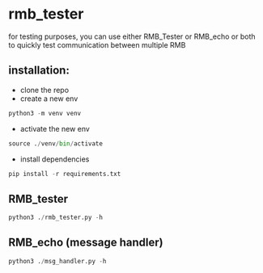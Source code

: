 # rmb_tester
for testing purposes, you can use either RMB_Tester or RMB_echo or both to quickly test communication between multiple RMB

## installation:
- clone the repo
- create a new env
```py
python3 -m venv venv
```
- activate the new env
```py
source ./venv/bin/activate
```
- install dependencies
```py
pip install -r requirements.txt
```

## RMB_tester
```py
python3 ./rmb_tester.py -h
```

## RMB_echo (message handler)
```py
python3 ./msg_handler.py -h
```
